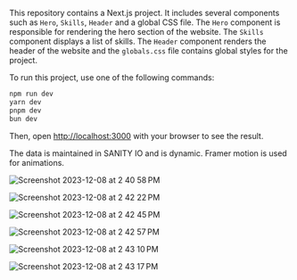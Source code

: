 This repository contains a Next.js project. It includes several components such as `Hero`, `Skills`, `Header` and a global CSS file. The `Hero` component is responsible for rendering the hero section of the website. The `Skills` component displays a list of skills. The `Header` component renders the header of the website and the `globals.css` file contains global styles for the project.

To run this project, use one of the following commands:

```bash
npm run dev
yarn dev
pnpm dev
bun dev
```

Then, open [http://localhost:3000](http://localhost:3000) with your browser to see the result.

The data is maintained in SANITY IO and is dynamic. Framer motion is used for animations.

![Screenshot 2023-12-08 at 2 40 58 PM](https://github.com/itsMohammedNayeem/porfolio-2.0/assets/127741549/b604707c-d226-4e89-9fa2-f37c2bbfc0d0)

![Screenshot 2023-12-08 at 2 42 22 PM](https://github.com/itsMohammedNayeem/porfolio-2.0/assets/127741549/1d4b90bb-390d-4738-b8d0-1b7baa56c7b4)

![Screenshot 2023-12-08 at 2 42 45 PM](https://github.com/itsMohammedNayeem/porfolio-2.0/assets/127741549/ed4cf19e-be32-49d0-a827-505d68c272c0)

![Screenshot 2023-12-08 at 2 42 57 PM](https://github.com/itsMohammedNayeem/porfolio-2.0/assets/127741549/59e2ccd3-5a39-4a15-a104-fb14f804829a)

![Screenshot 2023-12-08 at 2 43 10 PM](https://github.com/itsMohammedNayeem/porfolio-2.0/assets/127741549/4d91ce4c-00fe-4d04-aa6d-d78ec0f0587e)

![Screenshot 2023-12-08 at 2 43 17 PM](https://github.com/itsMohammedNayeem/porfolio-2.0/assets/127741549/5ded2814-5095-478b-9b29-e6c7fee4b126)
